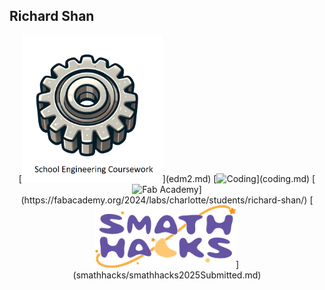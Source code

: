 ## Richard Shan


<center>
[<img src="pics/schoolEng.png" alt="School Engineering Coursework" width="225"/>](edm2.md)
[<img src="pics/code.png" alt="Coding" width="200"/>](coding.md)
[<img src="pics/fab-logo.jpg" alt="Fab Academy" width="185"/>](https://fabacademy.org/2024/labs/charlotte/students/richard-shan/)
<!-- [<img src="pics/conrad.png" alt="Conrad Spirit of Innovation Challenge" height="150"/>](conrad.md) <br> -->
[<img src="pics/smathhacks.png" alt="SMathHacks2025" width="225"/>](smathhacks/smathhacks2025Submitted.md)
</center>
